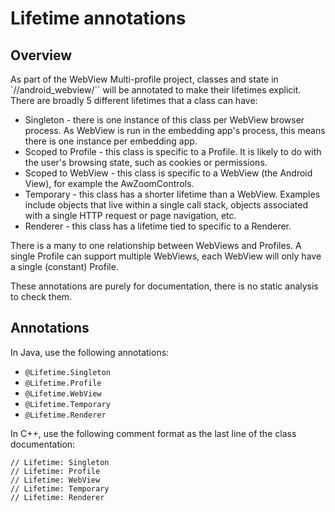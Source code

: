 # Lifetime annotations

## Overview

As part of the WebView Multi-profile project, classes and state in
`//android_webview/`` will be annotated to make their lifetimes explicit.
There are broadly 5 different lifetimes that a class can have:

- Singleton - there is one instance of this class per WebView browser process.
  As WebView is run in the embedding app's process, this means there is one
  instance per embedding app.
- Scoped to Profile - this class is specific to a Profile. It is likely to do
  with the user's browsing state, such as cookies or permissions.
- Scoped to WebView - this class is specific to a WebView (the Android View),
  for example the AwZoomControls.
- Temporary - this class has a shorter lifetime than a WebView. Examples include
  objects that live within a single call stack, objects associated with
  a single HTTP request or page navigation, etc.
- Renderer - this class has a lifetime tied to specific to a Renderer.

There is a many to one relationship between WebViews and Profiles. A single
Profile can support multiple WebViews, each WebView will only have a single
(constant) Profile.

These annotations are purely for documentation, there is no static analysis to
check them.

## Annotations

In Java, use the following annotations:

- `@Lifetime.Singleton`
- `@Lifetime.Profile`
- `@Lifetime.WebView`
- `@Lifetime.Temporary`
- `@Lifetime.Renderer`

In C++, use the following comment format as the last line of the class
documentation:

```
// Lifetime: Singleton
// Lifetime: Profile
// Lifetime: WebView
// Lifetime: Temporary
// Lifetime: Renderer
```
